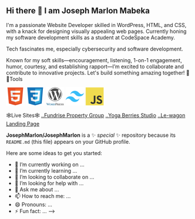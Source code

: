 ## Hi there 👋 I am Joseph Marlon Mabeka
I'm a passionate Website Developer skilled in WordPress, HTML, and CSS, with a knack for designing visually appealing web pages. Currently honing my software development skills as a student at CodeSpace Academy. 

Tech fascinates me, especially cybersecurity and software development.

Known for my soft skills—encouragement, listening, 1-on-1 engagement, humor, courtesy, and establishing rapport—I’m excited to collaborate and contribute to innovative projects. Let's build something amazing together! 🚀
🧰Tools

<img src="https://github.com/devicons/devicon/blob/ca28c779441053191ff11710fe24a9e6c23690d6/icons/html5/html5-original.svg#L1" alt="HTML Logo" width="50" height="50"> <img src="https://github.com/devicons/devicon/blob/ca28c779441053191ff11710fe24a9e6c23690d6/icons/css3/css3-original.svg#L1" alt="css Logo" width="50" height="50"> <img src="https://github.com/devicons/devicon/blob/ca28c779441053191ff11710fe24a9e6c23690d6/icons/wordpress/wordpress-original.svg#L1" alt="wordpress Logo" width="50" height="50"> <img src="https://github.com/devicons/devicon/blob/ca28c779441053191ff11710fe24a9e6c23690d6/icons/tailwindcss/tailwindcss-original.svg#L1" alt="tailwind Logo" width="50" height="50"> <img src="https://github.com/devicons/devicon/blob/ca28c779441053191ff11710fe24a9e6c23690d6/icons/javascript/javascript-original.svg#L1" alt="js Logo" width="50" height="50">


🕸️Live Sites🕸️
[..Fundrise Property Group](https://buildersmerchantz.com/)
[..Yoga Berries Studio](https://www.yogaberries.co.za/)
[..Le-wagon Landing Page](https://github.com/JosephMarlon/lewagon_landing_page)



**JosephMarlon/JosephMarlon** is a ✨ _special_ ✨ repository because its `README.md` (this file) appears on your GitHub profile.

Here are some ideas to get you started:

- 🔭 I’m currently working on ...
- 🌱 I’m currently learning ...
- 👯 I’m looking to collaborate on ...
- 🤔 I’m looking for help with ...
- 💬 Ask me about ...
- 📫 How to reach me: ...
- 😄 Pronouns: ...
- ⚡ Fun fact: ...
-->
